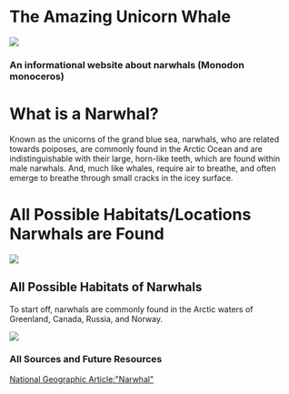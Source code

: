 # The Amazing Unicorn Whale
<body>
  <a> <img src="https://live.staticflickr.com/585/23344377835_909186d558_b.jpg"></a>
<h3>An informational website about narwhals (Monodon monoceros)</h3>
<h1> What is a Narwhal?</h1>
  <p> Known as the unicorns of the grand blue sea, narwhals, who are related towards poiposes, are commonly found in the Arctic Ocean and       are indistinguishable with their large, horn-like teeth, which are found within male narwhals. And, much like whales, require air to breathe, and often emerge to breathe through small cracks in the icey surface. </p>
<h1> All Possible Habitats/Locations Narwhals are Found </h1>
  <a><img src="https://upload.wikimedia.org/wikipedia/commons/3/39/Narwhal_at_ice_edge.jpg"></a>
<h2> All Possible Habitats of Narwhals</h2>
 <p> To start off, narwhals are commonly found in the Arctic waters of Greenland, Canada, Russia, and Norway.</p>
  <a><img src="https://drive.google.com/file/d/1j6qdA0Juq673U6q6TRVmDEXBZLrj6jdm/view?usp=sharing"></a>
<h3> All Sources and Future Resources</h3>
<p><a href="https://www.lookandlearn.com/history-images/preview/YR/YR0/YR0567/YR0567906_Map-of-the-Arctic-Ocean-with-itinerary-of-the-Willem-Barents-Kommandant-A-de-Bruyne-1878.jpg" target="_blank">National Geographic Article:"Narwhal"</a></p>
</body>
